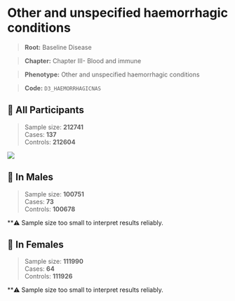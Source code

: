 # Other and unspecified haemorrhagic conditions

> **Root:** Baseline Disease  

> **Chapter:** Chapter III- Blood and immune  

> **Phenotype:** Other and unspecified haemorrhagic conditions  

> **Code:** `D3_HAEMORRHAGICNAS`

## 🧪 All Participants  
> Sample size: **212741**  
> Cases: **137**  
> Controls: **212604**
<img src="/Disease/Figures/ALL/Incidence/D3_HAEMORRHAGICNAS.png"/>
<CsvTable src="/public/Disease/Data/ALL/Incidence/COX_D3_HAEMORRHAGICNAS.csv" label="🔍 View full results" />

## 👨 In Males  
> Sample size: **100751**  
> Cases: **73**  
> Controls: **100678**

**⚠️ Sample size too small to interpret results reliably.


## 👩 In Females  
> Sample size: **111990**  
> Cases: **64**  
> Controls: **111926**

**⚠️ Sample size too small to interpret results reliably.

